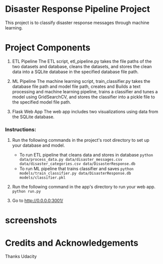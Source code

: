# Disaster Response Pipeline Project
This project is to classify disaster response messages through machine learning.
# Project Components

1. ETL Pipeline
The ETL script, etl_pipeline.py takes the file paths of the two datasets and database, cleans the datasets, and stores the clean data into a SQLite database in the specified database file path.

2. ML Pipeline
The machine learning script, train_classifier.py takes the database file path and model file path, creates and Builds a text processing and machine learning pipeline, trains a classifier and tunes a model using GridSearchCV, and stores the classifier into a pickle file to the specified model file path.

3. Flask Web App
The web app includes two visualizations using data from the SQLite database.

### Instructions:
1. Run the following commands in the project's root directory to set up your database and model.

    - To run ETL pipeline that cleans data and stores in database
        `python data/process_data.py data/disaster_messages.csv data/disaster_categories.csv data/DisasterResponse.db`
    - To run ML pipeline that trains classifier and saves
        `python models/train_classifier.py data/DisasterResponse.db models/classifier.pkl`

2. Run the following command in the app's directory to run your web app.
    `python run.py`

3. Go to http://0.0.0.0:3001/

# screenshots 

# Credits and Acknowledgements

Thanks Udacity
